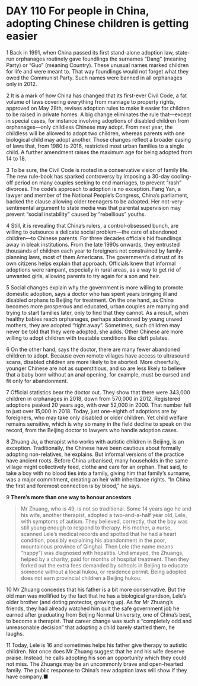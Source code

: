 # DAY 110 For people in China, adopting Chinese children is getting easier
1 Back in 1991, when China passed its first stand-alone adoption law, state-run orphanages routinely gave foundlings the surnames “Dang” (meaning Party) or “Guo” (meaning Country). These unusual names marked children for life and were meant to. That way foundlings would not forget what they owed the Communist Party. Such names were banned in all orphanages only in 2012.

2 It is a mark of how China has changed that its first-ever Civil Code, a fat volume of laws covering everything from marriage to property rights, approved on May 28th, revises adoption rules to make it easier for children to be raised in private homes. A big change eliminates the rule that—except in special cases, for instance involving adoptions of disabled children from orphanages—only childless Chinese may adopt. From next year, the childless will be allowed to adopt two children, whereas parents with one biological child may adopt another. Those changes reflect a broader easing of laws that, from 1980 to 2016, restricted most urban families to a single child. A further amendment raises the maximum age for being adopted from 14 to 18.

3 To be sure, the Civil Code is rooted in a conservative vision of family life. The new rule-book has sparked controversy by imposing a 30-day cooling-off period on many couples seeking to end marriages, to prevent “rash” divorces. The code’s approach to adoption is no exception. Fang Yan, a lawyer and member of the National People’s Congress, China’s parliament, backed the clause allowing older teenagers to be adopted. Her not-very-sentimental argument to state media was that parental supervision may prevent “social instability” caused by “rebellious” youths.

4 Still, it is revealing that China’s rulers, a control-obsessed bunch, are willing to outsource a delicate social problem—the care of abandoned children—to Chinese parents. For three decades officials hid foundlings away in bleak institutions. From the late 1990s onwards, they entrusted thousands of children each year to foreigners not constrained by family-planning laws, most of them Americans. The government’s distrust of its own citizens helps explain that approach. Officials knew that informal adoptions were rampant, especially in rural areas, as a way to get rid of unwanted girls, allowing parents to try again for a son and heir.

5 Social changes explain why the government is more willing to promote domestic adoption, says a doctor who has spent years bringing ill and disabled orphans to Beijing for treatment. On the one hand, as China becomes more prosperous and educated, urban couples are marrying and trying to start families later, only to find that they cannot. As a result, when healthy babies reach orphanages, perhaps abandoned by young unwed mothers, they are adopted “right away”. Sometimes, such children may never be told that they were adopted, she adds. Other Chinese are more willing to adopt children with treatable conditions like cleft palates.

6 On the other hand, says the doctor, there are many fewer abandoned children to adopt. Because even remote villages have access to ultrasound scans, disabled children are more likely to be aborted. More cheerfully, younger Chinese are not as superstitious, and so are less likely to believe that a baby born without an anal opening, for example, must be cursed and fit only for abandonment.

7 Official statistics bear the doctor out. They show that there were 343,000 children in orphanages in 2018, down from 570,000 in 2012. Registered adoptions peaked 20 years ago, with over 52,000 in 2000. That number fell to just over 15,000 in 2018. Today, just one-eighth of adoptions are by foreigners, who may take only disabled or older children. Yet child welfare remains sensitive, which is why so many in the field decline to speak on the record, from the Beijing doctor to lawyers who handle adoption cases.

8 Zhuang Ju, a therapist who works with autistic children in Beijing, is an exception. Traditionally, the Chinese have been cautious about formally adopting non-relatives, he explains. But informal versions of the practice have ancient roots. Before China urbanised, many households in the same village might collectively feed, clothe and care for an orphan. That said, to take a boy with no blood ties into a family, giving him that family’s surname, was a major commitment, creating an heir with inheritance rights. “In China the first and foremost connection is by blood,” he says.

9 **There’s more than one way to honour ancestors**

> Mr Zhuang, who is 49, is not so traditional. Some 14 years ago he and his wife, another therapist, adopted a two-and-a-half year old, Lele, with symptoms of autism. They believed, correctly, that the boy was still young enough to respond to therapy. His mother, a nurse, scanned Lele’s medical records and spotted that he had a heart condition, possibly explaining his abandonment in the poor, mountainous province of Qinghai. Then Lele (the name means “happy”) was diagnosed with hepatitis. Undismayed, the Zhuangs, helped by a charity, paid for months of hospital treatment. Then they forked out the extra fees demanded by schools in Beijing to educate someone without a local hukou, or residence permit. Being adopted does not earn provincial children a Beijing hukou.
>

10 Mr Zhuang concedes that his father is a bit more conservative. But the old man was mollified by the fact that he has a biological grandson, Lele’s older brother (and doting protector, growing up). As for Mr Zhuang’s friends, they had already watched him quit the safe government job he earned after graduating from Beijing Normal University, one of China’s best, to become a therapist. That career change was such a “completely odd and unreasonable decision” that adopting a child barely startled them, he laughs.

11 Today, Lele is 16 and sometimes helps his father give therapy to autistic children. Not once does Mr Zhuang suggest that he and his wife deserve praise. Instead, he calls adopting his son an opportunity which they could not miss. The Zhuangs may be an uncommonly brave and open-hearted family. The public response to China’s new adoption laws will show if they have company.■

